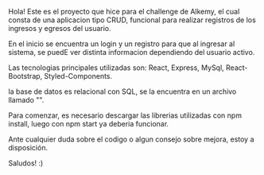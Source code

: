 Hola! Este es el proyecto que hice para el challenge de Alkemy, el cual consta de una aplicacion tipo CRUD, funcional para realizar registros de los ingresos y egresos del usuario.

En el inicio se encuentra un login y un registro para que al ingresar al sistema, se puedE ver distinta informacion dependiendo del usuario activo.

Las tecnologias principales utilizadas son: React, Express, MySql, React-Bootstrap, Styled-Components.

la base de datos es relacional con SQL, se la encuentra en un archivo llamado "". 

Para comenzar, es necesario descargar las librerias utilizadas con npm install, luego con npm start ya deberia funcionar. 

Ante cualquier duda sobre el codigo o algun consejo sobre mejora, estoy a disposición. 

Saludos! :)

